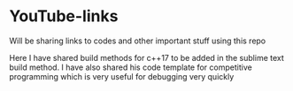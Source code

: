 # YouTube-links
Will be sharing links to codes and other important stuff using this repo


Here I have shared build methods for c++17 to be added in the sublime text build method.
I have also shared his code template for competitive programming which is very useful for debugging very quickly
